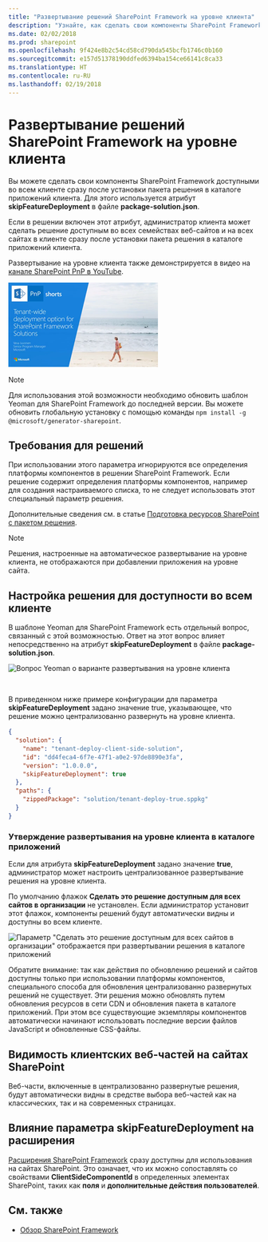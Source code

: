 ```yaml
---
title: "Развертывание решений SharePoint Framework на уровне клиента"
description: "Узнайте, как сделать свои компоненты SharePoint Framework доступными во всем клиенте сразу после установки пакета решения в каталоге приложений клиента."
ms.date: 02/02/2018
ms.prod: sharepoint
ms.openlocfilehash: 9f424e8b2c54cd58cd790da545bcfb1746c0b160
ms.sourcegitcommit: e157d51378190ddfed6394ba154ce66141c8ca33
ms.translationtype: HT
ms.contentlocale: ru-RU
ms.lasthandoff: 02/19/2018
---
```

# <a name="tenant-scoped-solution-deployment-for-sharepoint-framework-solutions"></a>Развертывание решений SharePoint Framework на уровне клиента

Вы можете сделать свои компоненты SharePoint Framework доступными во всем клиенте сразу после установки пакета решения в каталоге приложений клиента. Для этого используется атрибут **skipFeatureDeployment** в файле **package-solution.json**.

Если в решении включен этот атрибут, администратор клиента может сделать решение доступным во всех семействах веб-сайтов и на всех сайтах в клиенте сразу после установки пакета решения в каталоге приложений клиента. 

Развертывание на уровне клиента также демонстрируется в видео на [канале SharePoint PnP в YouTube](https://www.youtube.com/watch?v=pemHOZCSwZI).

<a href="https://www.youtube.com/watch?v=pemHOZCSwZI&list=PLR9nK3mnD-OXZbEvTEPxzIOMGXj_aZKJG">
<img src="../images/tenant-deploy-youtube-video.png" alt="PnP Short Guidance video on tenant-wide deployment option" />
</a>

> [!NOTE] 
> Для использования этой возможности необходимо обновить шаблон Yeoman для SharePoint Framework до последней версии. Вы можете обновить глобальную установку с помощью команды `npm install -g @microsoft/generator-sharepoint`. 

## <a name="solution-specific-requirements"></a>Требования для решений

При использовании этого параметра игнорируются все определения платформы компонентов в решении SharePoint Framework. Если решение содержит определения платформы компонентов, например для создания настраиваемого списка, то не следует использовать этот специальный параметр решения.

Дополнительные сведения см. в статье [Подготовка ресурсов SharePoint с пакетом решения](./toolchain/provision-sharepoint-assets.md).

> [!NOTE] 
> Решения, настроенные на автоматическое развертывание на уровне клиента, не отображаются при добавлении приложения на уровне сайта. 

## <a name="configure-solution-to-be-available-across-the-tenant"></a>Настройка решения для доступности во всем клиенте

В шаблоне Yeoman для SharePoint Framework есть отдельный вопрос, связанный с этой возможностью. Ответ на этот вопрос влияет непосредственно на атрибут **skipFeatureDeployment** в файле **package-solution.json**. 

![Вопрос Yeoman о варианте развертывания на уровне клиента](../images/tenant-deploy-yeoman.png)

<br/>

В приведенном ниже примере конфигурации для параметра **skipFeatureDeployment** задано значение true, указывающее, что решение можно централизованно развернуть на уровне клиента. 

```json
{
  "solution": {
    "name": "tenant-deploy-client-side-solution",
    "id": "dd4feca4-6f7e-47f1-a0e2-97de8890e3fa",
    "version": "1.0.0.0",
    "skipFeatureDeployment": true
  },
  "paths": {
    "zippedPackage": "solution/tenant-deploy-true.sppkg"
  }
}

```

### <a name="approving-tenant-wide-deployment-in-app-catalog"></a>Утверждение развертывания на уровне клиента в каталоге приложений

Если для атрибута **skipFeatureDeployment** задано значение **true**, администратор может настроить централизованное развертывание решения на уровне клиента.

По умолчанию флажок **Сделать это решение доступным для всех сайтов в организации** не установлен. Если администратор установит этот флажок, компоненты решений будут автоматически видны и доступны во всем клиенте. 

![Параметр "Сделать это решение доступным для всех сайтов в организации" отображается при развертывании решения в каталоге приложений](../images/tenant-deploy-app-catalog.png)

Обратите внимание: так как действия по обновлению решений и сайтов доступны только при использовании платформы компонентов, специального способа для обновления централизованно развернутых решений не существует. Эти решения можно обновлять путем обновления ресурсов в сети CDN и обновления пакета в каталоге приложений. При этом все существующие экземпляры компонентов автоматически начинают использовать последние версии файлов JavaScript и обновленные CSS-файлы.

## <a name="client-side-web-part-visibility-on-sharepoint-sites"></a>Видимость клиентских веб-частей на сайтах SharePoint

Веб-части, включенные в централизованно развернутые решения, будут автоматически видны в средстве выбора веб-частей как на классических, так и на современных страницах. 

## <a name="impact-of-skipfeaturedeployment-setting-with-extensions"></a>Влияние параметра skipFeatureDeployment на расширения

[Расширения SharePoint Framework](./extensions/overview-extensions.md) сразу доступны для использования на сайтах SharePoint. Это означает, что их можно сопоставлять со свойствами **ClientSideComponentId** в определенных элементах SharePoint, таких как **поля** и **дополнительные действия пользователей**. 

## <a name="see-also"></a>См. также

- [Обзор SharePoint Framework](sharepoint-framework-overview.md)